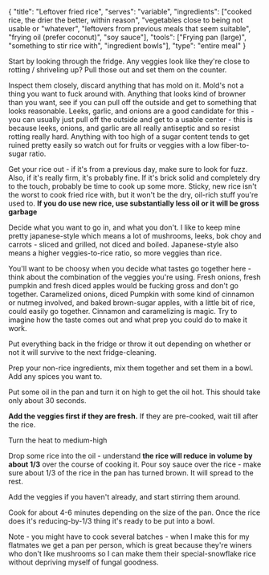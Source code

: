 {
	"title": "Leftover fried rice",
	"serves": "variable",
	"ingredients": ["cooked rice, the drier the better, within reason", "vegetables close to being not usable or "whatever", "leftovers from previous meals that seem suitable", "frying oil (prefer coconut)", "soy sauce"],
	"tools": ["Frying pan (large)", "something to stir rice with", "ingredient bowls"],
	"type": "entire meal"
} 

Start by looking through the fridge. Any veggies look like they're close to rotting / shriveling up? Pull those out and set them on the counter. 

Inspect them closely, discard anything that has mold on it. Mold's not a thing you want to fuck around with. Anything that looks kind of browner than you want, see if you can pull off the outside and get to something that looks reasonable. Leeks, garlic, and onions are a good candidate for this - you can usually just pull off the outside and get to a usable center - this is because leeks, onions, and garlic are all really antiseptic and so resist rotting really hard. Anything with too high of a sugar content tends to get ruined pretty easily so watch out for fruits or veggies with a low fiber-to-sugar ratio. 

Get your rice out - if it's from a previous day, make sure to look for fuzz. Also, if it's really firm, it's probably fine. If it's brick solid and completely dry to the touch, probably be time to cook up some more. Sticky, new rice isn't the worst to cook fried rice with, but it won't be the dry, oil-rich stuff you're used to. **If you do use new rice, use substantially less oil or it will be gross garbage**

Decide what you want to go in, and what you don't. I like to keep mine pretty japanese-style which means a lot of mushrooms, leeks, bok choy and carrots - sliced and grilled, not diced and boiled. Japanese-style also means a higher veggies-to-rice ratio, so more veggies than rice.

You'll want to be choosy when you decide what tastes go together here - think about the combination of the veggies you're using. Fresh onions, fresh pumpkin and fresh diced apples would be fucking gross and don't go together. Caramelized onions, diced Pumpkin with some kind of cinnamon or nutmeg involved, and baked brown-sugar apples, with a little bit of rice, could easily go together. Cinnamon and caramelizing is magic.
Try to imagine how the taste comes out and what prep you could do to make it work.

Put everything back in the fridge or throw it out depending on whether or not it will survive to the next fridge-cleaning. 

Prep your non-rice ingredients, mix them together and set them in a bowl. Add any spices you want to.

Put some oil in the pan and turn it on high to get the oil hot. This should take only about 30 seconds.

**Add the veggies first if they are fresh.** If they are pre-cooked, wait till after the rice.

Turn the heat to medium-high

Drop some rice into the oil - understand **the rice will reduce in volume by about 1/3** over the course of cooking it. Pour soy sauce over the rice - make sure about 1/3 of the rice in the pan has turned brown. It will spread to the rest.

Add the veggies if you haven't already, and start stirring them around.

Cook for about 4-6 minutes depending on the size of the pan. Once the rice does it's reducing-by-1/3 thing it's ready to be put into a bowl.

Note - you might have to cook several batches - when I make this for my flatmates we get a pan per person, which is great because they're winers who don't like mushrooms so I can make them their special-snowflake rice without depriving myself of fungal goodness.
